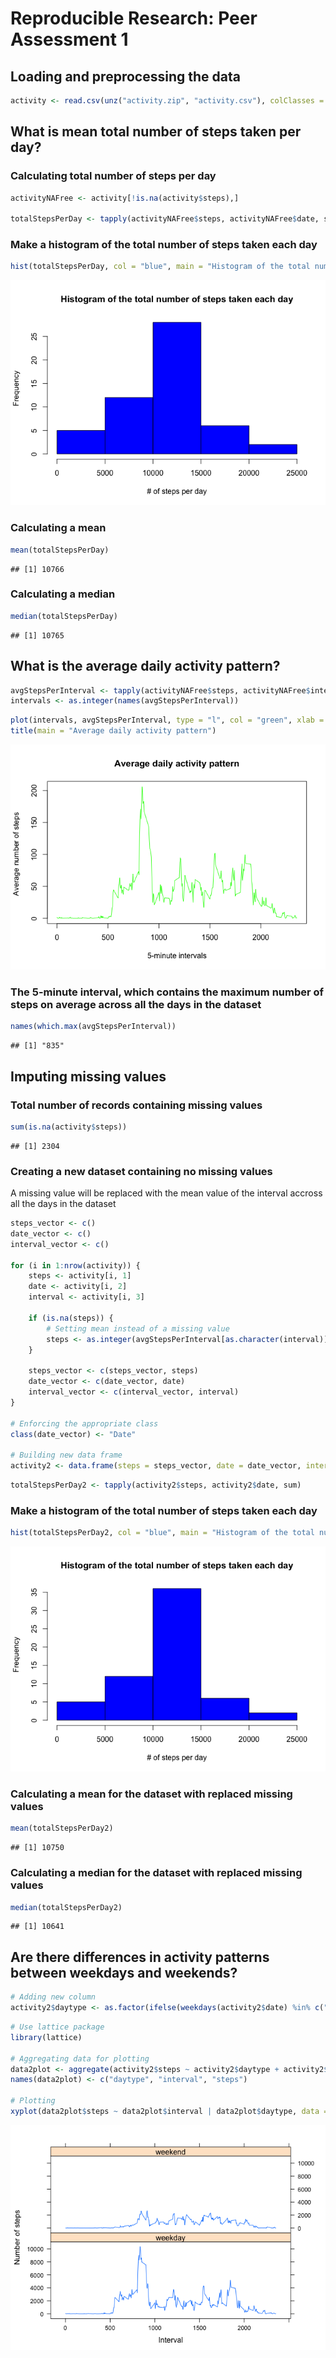 


# Reproducible Research: Peer Assessment 1


## Loading and preprocessing the data

```r
activity <- read.csv(unz("activity.zip", "activity.csv"), colClasses = c("integer", "Date", "integer"))
```


## What is mean total number of steps taken per day?

### Calculating total number of steps per day

```r
activityNAFree <- activity[!is.na(activity$steps),]

totalStepsPerDay <- tapply(activityNAFree$steps, activityNAFree$date, sum)
```

### Make a histogram of the total number of steps taken each day


```r
hist(totalStepsPerDay, col = "blue", main = "Histogram of the total number of steps taken each day", xlab = "# of steps per day")
```

![plot of chunk unnamed-chunk-4](figures/unnamed-chunk-4.png) 

### Calculating a mean


```r
mean(totalStepsPerDay)
```

```
## [1] 10766
```

### Calculating a median


```r
median(totalStepsPerDay)
```

```
## [1] 10765
```

## What is the average daily activity pattern?


```r
avgStepsPerInterval <- tapply(activityNAFree$steps, activityNAFree$interval, mean)
intervals <- as.integer(names(avgStepsPerInterval))
```


```r
plot(intervals, avgStepsPerInterval, type = "l", col = "green", xlab = "5-minute intervals", ylab = "Average number of steps ")
title(main = "Average daily activity pattern")
```

![plot of chunk unnamed-chunk-8](figures/unnamed-chunk-8.png) 

### The 5-minute interval, which contains the maximum number of steps on average across all the days in the dataset


```r
names(which.max(avgStepsPerInterval))
```

```
## [1] "835"
```

## Imputing missing values

### Total number of records containing missing values


```r
sum(is.na(activity$steps))
```

```
## [1] 2304
```

### Creating a new dataset containing no missing values

A missing value will be replaced with the mean value of the interval accross all the days in the dataset

```r
steps_vector <- c()
date_vector <- c()
interval_vector <- c()

for (i in 1:nrow(activity)) {
    steps <- activity[i, 1]
    date <- activity[i, 2]
    interval <- activity[i, 3]
    
    if (is.na(steps)) {
        # Setting mean instead of a missing value
        steps <- as.integer(avgStepsPerInterval[as.character(interval)])
    }
    
    steps_vector <- c(steps_vector, steps)
    date_vector <- c(date_vector, date)
    interval_vector <- c(interval_vector, interval)
}

# Enforcing the appropriate class
class(date_vector) <- "Date"

# Building new data frame
activity2 <- data.frame(steps = steps_vector, date = date_vector, interval = interval_vector)
```


```r
totalStepsPerDay2 <- tapply(activity2$steps, activity2$date, sum)
```

### Make a histogram of the total number of steps taken each day


```r
hist(totalStepsPerDay2, col = "blue", main = "Histogram of the total number of steps taken each day", xlab = "# of steps per day")
```

![plot of chunk unnamed-chunk-13](figures/unnamed-chunk-13.png) 

### Calculating a mean for the dataset with replaced missing values


```r
mean(totalStepsPerDay2)
```

```
## [1] 10750
```

### Calculating a median for the dataset with replaced missing values


```r
median(totalStepsPerDay2)
```

```
## [1] 10641
```

## Are there differences in activity patterns between weekdays and weekends?


```r
# Adding new column
activity2$daytype <- as.factor(ifelse(weekdays(activity2$date) %in% c("Saturday", "Sunday"), "weekend", "weekday"))
```


```r
# Use lattice package
library(lattice)

# Aggregating data for plotting
data2plot <- aggregate(activity2$steps ~ activity2$daytype + activity2$interval, sum, data = activity2)
names(data2plot) <- c("daytype", "interval", "steps")

# Plotting
xyplot(data2plot$steps ~ data2plot$interval | data2plot$daytype, data = data2plot, layout = c(1, 2), type = "l", xlab = "Interval", ylab = "Number of steps")
```

![plot of chunk unnamed-chunk-17](figures/unnamed-chunk-17.png) 
